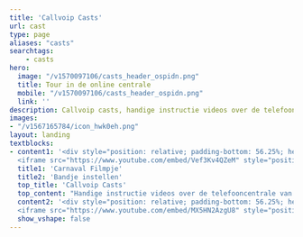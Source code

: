 ```yaml
---
title: 'Callvoip Casts'
url: cast
type: page
aliases: "casts"
searchtags:
    - casts
hero:
  image: "/v1570097106/casts_header_ospidn.png"
  title: Tour in de online centrale
  mobile: "/v1570097106/casts_header_ospidn.png"
  link: ''
description: Callvoip casts, handige instructie videos over de telefooncentrale van Callvoip.
images:
- "/v1567165784/icon_hwk0eh.png"
layout: landing
textblocks:
- content1: '<div style="position: relative; padding-bottom: 56.25%; height: 0; overflow: hidden;">
  <iframe src="https://www.youtube.com/embed/Vef3Kv4QZeM" style="position: absolute; top: 0; left: 0; width: 100%; height: 100%; border:0;" allowfullscreen title="YouTube Video"></iframe></div>'
  title1: 'Carnaval Filmpje'
  title2: 'Bandje instellen'
  top_title: 'Callvoip Casts'
  top_content: "Handige instructie videos over de telefooncentrale van Callvoip."
  content2: '<div style="position: relative; padding-bottom: 56.25%; height: 0; overflow: hidden;">
  <iframe src="https://www.youtube.com/embed/MX5HN2AzgU8" style="position: absolute; top: 0; left: 0; width: 100%; height: 100%; border:0;" allowfullscreen title="YouTube Video"></iframe></div>'
  show_vshape: false
---
```

